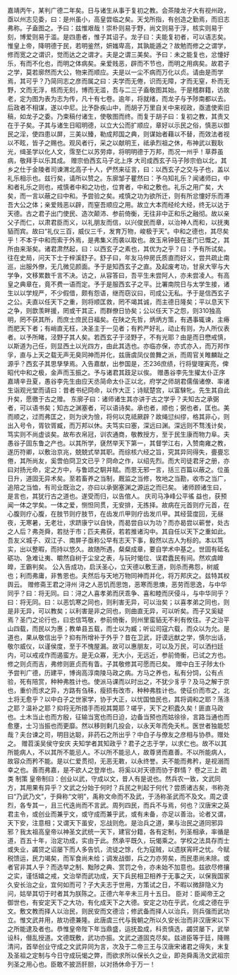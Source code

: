 <!-- { "loadSidebar": true } -->
嘉靖丙午，某判广德二年矣。日与诸生从事于复初之教。会茶陵龙子大有视州政，亟以州志见委，曰：是州虽小，高皇尝临之矣。天戈所指，有创造之勤焉，而旧志弗称。子盍图之。予曰：兹惟艰哉！崇朴则易于野，尚文则易于浮，核实则易于刻，博爱则易于滥。是四患者，惟子其诏子。龙子曰：夫能复初者，可以语志矣。惟皇上帝，降明德于民，若明鉴然，妍媸卑高，其孰能遁之？故勉而修之之谓学，修而宽之之谓识，觉而达之之谓才。夫是之谓三美矣。予曰：未之能复也，忿懥好乐，有而不化也，而明之体病矣。亲爱贱恶，辟而不节也，而明之用病矣。故君子之学，莫若廓然而大公，物来而顺应。夫是以一尘不病而万化以贞。请由是而学焉，其可乎？乃简同志之彦而属之曰：夫学而无倦，识而无障，才而无窒，朴而无野，文而无浮，核而无刻，博而无滥，吾与二三子盍敬图其始。于是稽群籍，访故老，定为图为表为志为传，凡十有七卷。逾年，将就绪，而龙子与予陟南都以去。后政者不相谋，遂以中尼。比予卧疾山中，而胡子万里自关中来视政，亟遣使索旧稿，如龙子之委。乃束稿付诸生，使敬图而终。而复于胡子曰：复初之教，其责又在于子矣。子其与诸生日昭明德，以立大公而扩顺应，章好以示民之俗，慎恶以御民之淫，使四患以屏，三美以臻，勒成邦国之典，则谋始者藉以不替，而效法者视以不眩，皆子之赐也。观风者行，采之以献明王，祗承烈祖之休，布神武以觐耿光，缉圣学以化人文，霈至仁以苏劳瘁，将明明德于万邦，而况一州乎！草莽虽病，敬拜手以乐其成。
赠宗伯西玄马子北上序
大司成西玄子马子陟宗伯以北，其乡之仕于金陵者司谏渭北高子十人，俨然来征言，曰：以西玄子之交与子也，盖以礼乐相示也。兹行矣，请所以赞之。东廓邹子瞿然曰：予乌知礼乐？闻诸师曰，中和者礼乐之则也，戒慎者中和之功也，位育者，中和之敷也。礼乐之用广矣，大矣，而一言以蔽之曰中和。予尝验之矣。戒慎之功为欲所迁，则有所忿懥好乐而滞吾大公之体；亲爱贱恶以辟，而窒吾顺应之用。故立大本而经纶大经，终无以达于天德。古之君子出门使民、造次颠沛、参前倚衡，无往非中正和乐之融彻。故以亲父子而仁，以肃君臣而义，以礼朋友而信，以兴俊民而章，以治神人而和，以抚夷貊而宾。故曰“礼仪三百，威仪三千，发育万物，峻极于天”。中和之德也，其尽矣乎！不本于中和而索于外焉，是弗集义而袭以取也。故玉帛钟鼓在圣门已慨之，其所由来渐矣。诸君肃然起，曰：以西玄子之素也，其优为之乎？曰：予有所试矣。往在史局，问天下士于梓溪舒子。舒子曰，年友马仲房氏质直而好义，尝共疏止南巡，出服外僚，无几微见颜面。予于是知西玄子之直。及起废考功，甘泉大宰与大学争，文移累数千言不决。访之，从容答曰，吾平生未尝阿人，亦未尝凌人。有高皇之典章在，竟不费一语而定。予于是服西玄子之平。比署南院日与太学生接，诸生以以学规严，不少假借，颇有怨语，继而窃议曰，司成公无私。予于是信西玄子之公。夫直以任天下之重，则将顺匡救，罔不竭其诚，而主德日隆矣；平以息天下之争，则歆羡畔援，罔或干其正，而群僚日协矣；公以任天下之怨，则310独高明，罔不获其所，而庶士庶民日福矣。在陕之先哲，炳炳方策，有遇事辄谏，主瘠而肥天下者；有峭直无枉，决圣主于一见者；有矜严好礼，动止有则，为人所仪表者。以予所睹，泾野子其人矣。若西玄子于泾野子，不有光耶？由是而日懋戒慎，以斯道为己任，则显西土以光四方，由此其选也。亦临亦保，亦式亦入，而万邦作孚，直与上天之载无声无臭同神而并化，兹唐虞凤仪兽舞之派，而周官关睢麟趾之源乎？西玄子其思孳孳焉。入告嘉猷，出参国是，丕236庶绩，行将燮理寅亮，俾昭代中和之极，金声而玉振之。予与诸君其跂足以俟。
赠愚谷李先生擢太仆正序
嘉靖辛丑夏，愚谷李先生由应天丞简命太仆正以北，府学之师胡君儒偕诸僚、率诸生诣观光堂而请曰：昔者书纪冏命，以作大正；诗赋楚宫，以富騋牝。先生其自此升矣，愿徼于古之赠。
东廓子曰：诸师诸生其亦讲于古之学乎？夫知古之承弼者，可以语书矣；知古之渊塞者，可以语诗矣。承也者，顺也；弼也者，匡也。美而顺之，过而弗匡之，则为谀为憸，将何以克祗厥辟？故绳愆纠缪，格其非心，则出入号令，胥钦胥臧，而万邦以休。夫笃实曰塞，深远曰渊。深远则不骛浅计矣，笃实则不尚虚谈矣。故布衣帛冠，训农通商，敬教授方，至于民生康而物力阜。夫愚谷子固东鲁之产也。以其所学，褎然举天下第一，其督学江右，入赞南雍之教，遂历符卿，以敷治京兆，兢兢式举其职。而综核六经之旨，究其异同得失，亹亹忘倦，其所尚友，奚啻伯冏卫文已乎？冏命之作，以绍先烈。而大司徒君牙之册，亦曰对扬光命，定之方中，与鲁颂之駉并赋。而思无邪一言，括三百篇以蔽之。位虽日升，道固无异术矣。至若畜养之当制，厩监之当修，牧地之当勘，收市之当广，追陪之当恤，有司业既治之，亦曰以承弼塞渊之源运之而已矣。
诸师顾诸生曰，是言也，其犹行古之道也。遂受而归，以告倌人。
庆司马净峰公平徭
益也，获预闻一体之学矣。一体之爱，恻怛同贯，无安排，无拣择。故病在元首则疗元首，在心腹则疗心腹，在肢节则疗肢节，在齿发爪甲则疗齿发爪甲。其经营度回，无昼夜，无寒暑，无老壮，求跻康宁以自快，而曷尝自以为功？而亦曷尝以蕲誉，处古之人后？弗尧舜，若挞于市；匹夫弗获，若若推诸沟中。其自任以天下之重如此。吾友义城子、双江子、南屏子亟称公早有志天下事，毅然以古人为标的。本以笃实，出以整暇，而持以悠久。故随所遇，粲粲成章，要自学术中基之。世固有砥名砺功、急难让夷、皭然自树于尘坌之表，与玩时愒位、误君蠹民有间。然欢虞皥皥，王霸判矣。
公入告成功，启沃圣心，立天德以敷王道，则杀而弗怨，树威也；利而弗庸，非售恩也。夫然后与天地万物同神而并化，将万邦庆之。兹特其权舆云。
赠修斋王君之浔州
浔之人恶饥而思饱，恶寒而思燠，恶劳而思逸，与中华同乎？曰：将无同。曰：浔之人喜孝弟而厌乖争、喜和睦而厌侵斗，与中华同乎？曰：将无同。曰：以恶饥寒之同也，则利害无异，可以治矣；以喜孝弟之同也，则是非无异，可以教矣；以利害是非之同也，则曲直无异，可以听矣。而子又奚疑焉？圣门之论行也，曰忠信笃敬，参前倚衡，则州里蛮貊无不利有攸往。子之治平山四载，而民以为惠；教单县五载，而士以为臧；听讼司寇六载，而众以为允。是道也，果从敬信出乎？抑有所增补于外乎？昔在卫武，訏谟远猷之学，慎尔出话，敬尔威仪，以谨侯度，至于不愧屋漏。故可以惠朋友，可以及万民，可以洒扫廷内，可以戒戎作而遏蛮方。是无众寡，无大小，无远近，参前倚衡，已试之方也。修之则贞而吉，弗修则匪贞而有眚。子其敬修其可愿而已矣。
赠中白王子陟太仆
予尝判广德，历建平，博询高淳南陵马政之病。方马之养也，私有分饲，公有点验，死有陪赏，种种弗胜计也。使派马课而以时出之，不犹少豸乎？及马之解于京也，重价而求之异，方路有刍秣，瘦损有改市，种种弗胜计也。使征价而市之，北土将无愈乎？以中白子之世家学，协于大正，以忧国恤民也，其将调和之耶？荡涤之耶？温补之耶？抑将无所措手而视其斃耶？嗟乎，天下之积蠹久矣！匪直马政也。土木当止也而方殷，征输当宽也而日迫，边备当预也而姑徐徐，言路当通也而愈壅，士习当振也而更靡。然以移则剩几投会，以永天年而免夭札。医世者独能恝哉？夫台谏之司，明目达聪，非药石之所出乎？中白子与僚友之彦相与协恭。赠处之。
赠苕溪吴侯守安庆
夫知学者其知政乎？君子之志于学，以求仁也。故不以其所能病人，不以其所不能忌人。不以所不能忌人，故尊贤而嘉善。不以所能病人，故容众而矜不能。是以仁爱贯彻，无恶无斁，以永终誉。夫不能而弗矜，是视溺而幸之也。善而弗嘉，是不欲人之登岸也。将奚以对天德而协于群情？
卷之三上 疏类
制策
皇帝制曰：创业以武，守成以文，昔人有是说也。然兵农一致，文武同方，其用果有异乎？文武之分始于何时？兵民之判起于何代？尝质诸古矣，书称尧曰“乃武乃文”，于舜称“文明”，禹称文命而不及武，于汤称圣武而不及文。周之谟烈，各专其一，且三代迭尚而不言武。周列四民，而兵不与焉，何也？汉唐宋之英君主令，或创业而兼乎文，或守成而兼乎武，或有未备，亦足以善治。论者又谓，天下安，注意相；又谓天下虽安，忘战则危。是治兵之道，果与治民之道同邪异邪？我太祖高皇帝以神圣文武统一天下，建官分籍，各有定制，列圣相承，率循是道，百五十年，治定功成，实由于此。然承平既久，玩愒乘之。学校之法具存而士或失业，蠲贷之诏屡下而人多告饥，流徒之馀，化为寇贼，以遗朕宵旰之忧。今赋税馈运，民力竭矣，而军食尚未给；调发战御，兵之力亦劳矣，而民患尚未除。或者官非其人乎？而选举之制、黜陟之典、赏罚之令，亦未始不加意也。兹欲尽修攘之实，谨恬嬉之戒，文治举而武功成，天下兵民相卫相养于无事之天，以保我国家久安长治之业，宜何如而可？子大夫志于世用，方策试之日，不暇以微辞隐义为问，姑举其切于时者其为朕陈之。正德六年辛未三月十五日。
臣对：臣闻帝王之御世也，有安定天下之大功，有化成天下之大德。安定之功在乎武，化成之德在乎文。敷文教而择人以治民，则民安而文德洽；修武备而择人以治兵，则兵强而武功立。惟文武并用，故功德兼隆。此唐虞三代与我朝之所以久安长治而非汉唐宋以下之所能逮及者也。恭惟皇帝陛下年当鼎盛，运抚盈成，科贡慎选，蠲贷屡下，武举设科，僣乱授道。文德既敷，武功亦振。文武之道固克尽矣。兹进臣等于廷，降赐清问，首举创业守成之文武异同为言，次及于二帝三王与汉唐宋诸君之得失，末复及圣祖之定制与今日守成玩愒之弊，而欲求所以保长久之业，即尧舜禹汤文武祖宗列圣之用心也。臣敢不披沥肝胆，以对扬休命于万一！
